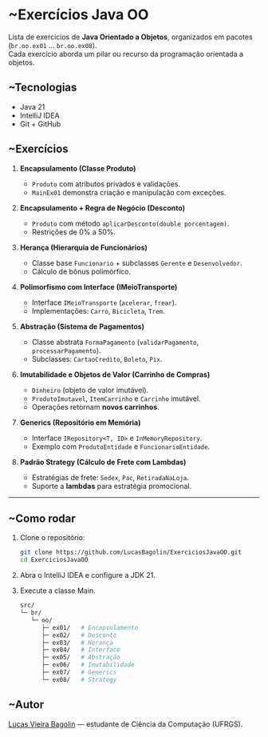 # ~Exercícios Java OO

Lista de exercícios de **Java Orientado a Objetos**, organizados em pacotes (`br.oo.ex01` … `br.oo.ex08`).  
Cada exercício aborda um pilar ou recurso da programação orientada a objetos.

## ~Tecnologias
- Java 21
- IntelliJ IDEA
- Git + GitHub

## ~Exercícios

1. **Encapsulamento (Classe Produto)**
    - `Produto` com atributos privados e validações.
    - `MainEx01` demonstra criação e manipulação com exceções.

2. **Encapsulamento + Regra de Negócio (Desconto)**
    - `Produto` com método `aplicarDesconto(double porcentagem)`.
    - Restrições de 0% a 50%.

3. **Herança (Hierarquia de Funcionários)**
    - Classe base `Funcionario` + subclasses `Gerente` e `Desenvolvedor`.
    - Cálculo de bônus polimórfico.

4. **Polimorfismo com Interface (IMeioTransporte)**
    - Interface `IMeioTransporte` (`acelerar`, `frear`).
    - Implementações: `Carro`, `Bicicleta`, `Trem`.

5. **Abstração (Sistema de Pagamentos)**
    - Classe abstrata `FormaPagamento` (`validarPagamento`, `processarPagamento`).
    - Subclasses: `CartaoCredito`, `Boleto`, `Pix`.

6. **Imutabilidade e Objetos de Valor (Carrinho de Compras)**
    - `Dinheiro` (objeto de valor imutável).
    - `ProdutoImutavel`, `ItemCarrinho` e `Carrinho` imutável.
    - Operações retornam **novos carrinhos**.

7. **Generics (Repositório em Memória)**
    - Interface `IRepository<T, ID>` e `InMemoryRepository`.
    - Exemplo com `ProdutoEntidade` e `FuncionarioEntidade`.

8. **Padrão Strategy (Cálculo de Frete com Lambdas)**
    - Estratégias de frete: `Sedex`, `Pac`, `RetiradaNaLoja`.
    - Suporte a **lambdas** para estratégia promocional.

---

## ~Como rodar

1. Clone o repositório:
   ```bash
   git clone https://github.com/LucasBagolin/ExerciciosJavaOO.git
   cd ExerciciosJavaOO
   ```
2. Abra o IntelliJ IDEA e configure a JDK 21.
   
3. Execute a classe Main.

    ```bash
    src/
    └─ br/
       └─ oo/
          ├─ ex01/   # Encapsulamento
          ├─ ex02/   # Desconto
          ├─ ex03/   # Herança
          ├─ ex04/   # Interface
          ├─ ex05/   # Abstração
          ├─ ex06/   # Imutabilidade
          ├─ ex07/   # Generics
          └─ ex08/   # Strategy
    ```
## ~Autor
[Lucas Vieira Bagolin](https://www.linkedin.com/in/lucasbagolin/ "LinkedIn")
 — estudante de Ciência da Computação (UFRGS).